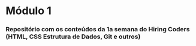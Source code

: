 # Módulo 1
### Repositório com os conteúdos da 1a semana do Hiring Coders (HTML, CSS Estrutura de Dados, Git e outros)